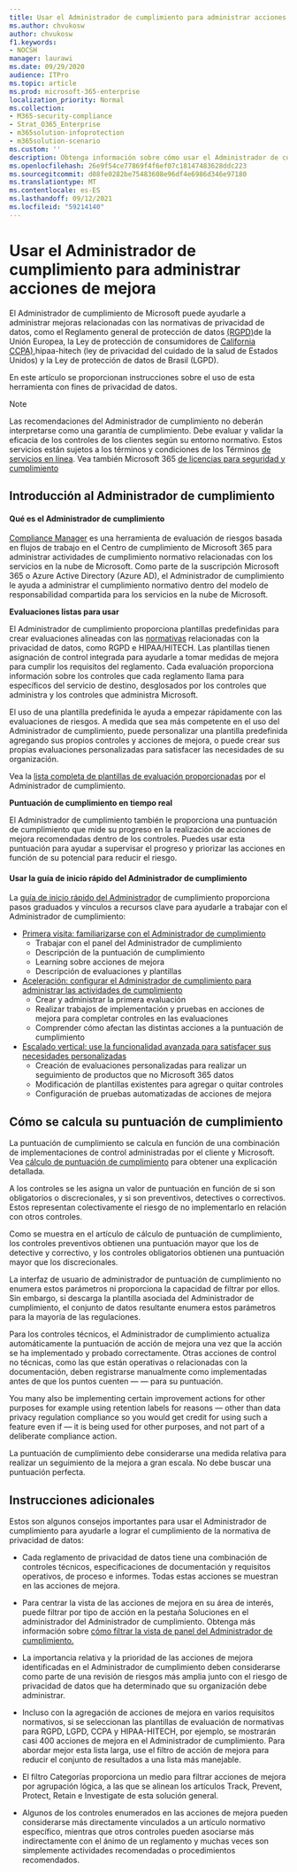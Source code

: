 ```yaml
---
title: Usar el Administrador de cumplimiento para administrar acciones de mejora
ms.author: chvukosw
author: chvukosw
f1.keywords:
- NOCSH
manager: laurawi
ms.date: 09/29/2020
audience: ITPro
ms.topic: article
ms.prod: microsoft-365-enterprise
localization_priority: Normal
ms.collection:
- M365-security-compliance
- Strat_O365_Enterprise
- m365solution-infoprotection
- m365solution-scenario
ms.custom: ''
description: Obtenga información sobre cómo usar el Administrador de cumplimiento y puntuación de cumplimiento para mejorar el nivel de protección de los datos personales.
ms.openlocfilehash: 26e9f54ce77869f4f6ef07c18147483628ddc223
ms.sourcegitcommit: d08fe0282be75483608e96df4e6986d346e97180
ms.translationtype: MT
ms.contentlocale: es-ES
ms.lasthandoff: 09/12/2021
ms.locfileid: "59214140"
---
```

# <a name="use-compliance-manager-to-manage-improvement-actions"></a>Usar el Administrador de cumplimiento para administrar acciones de mejora

El Administrador de cumplimiento de Microsoft puede ayudarle a administrar mejoras relacionadas con las normativas de privacidad de datos, como el Reglamento general de protección de datos [(RGPD)](/compliance/regulatory/gdpr)de la Unión Europea, la Ley de protección de consumidores de [California CCPA),](/compliance/regulatory/ccpa-faq)hipaa-hitech (ley de privacidad del cuidado de la salud de Estados Unidos) y la Ley de protección de datos de Brasil (LGPD).

En este artículo se proporcionan instrucciones sobre el uso de esta herramienta con fines de privacidad de datos.

> [!NOTE]
> Las recomendaciones del Administrador de cumplimiento no deberán interpretarse como una garantía de cumplimiento. Debe evaluar y validar la eficacia de los controles de los clientes según su entorno normativo. Estos servicios están sujetos a los términos y condiciones de los Términos [de servicios en línea](https://go.microsoft.com/fwlink/?linkid=2108910). Vea también Microsoft 365 [de licencias para seguridad y cumplimiento](/office365/servicedescriptions/microsoft-365-service-descriptions/microsoft-365-tenantlevel-services-licensing-guidance/microsoft-365-security-compliance-licensing-guidance#compliance-manager)

## <a name="getting-started-with-compliance-manager"></a>Introducción al Administrador de cumplimiento

#### <a name="what-is-compliance-manager"></a>Qué es el Administrador de cumplimiento

[Compliance Manager](../compliance/compliance-manager.md) es una herramienta de evaluación de riesgos basada en flujos de trabajo en el Centro de cumplimiento de Microsoft 365 para administrar actividades de cumplimiento normativo relacionadas con los servicios en la nube de Microsoft. Como parte de la suscripción Microsoft 365 o Azure Active Directory (Azure AD), el Administrador de cumplimiento le ayuda a administrar el cumplimiento normativo dentro del modelo de responsabilidad compartida para los servicios en la nube de Microsoft.

**Evaluaciones listas para usar**

El Administrador de cumplimiento proporciona plantillas predefinidas para crear evaluaciones alineadas con las [normativas](../compliance/compliance-manager-assessments.md) relacionadas con la privacidad de datos, como RGPD e HIPAA/HITECH. Las plantillas tienen asignación de control integrada para ayudarle a tomar medidas de mejora para cumplir los requisitos del reglamento. Cada evaluación proporciona información sobre los controles que cada reglamento llama para específicos del servicio de destino, desglosados por los controles que administra y los controles que administra Microsoft.

El uso de una plantilla predefinida le ayuda a empezar rápidamente con las evaluaciones de riesgos. A medida que sea más competente en el uso del Administrador de cumplimiento, puede personalizar una plantilla predefinida agregando sus propios controles y acciones de mejora, o puede crear sus propias evaluaciones personalizadas para satisfacer las necesidades de su organización.

Vea la [lista completa de plantillas de evaluación proporcionadas](../compliance/compliance-manager-templates-list.md) por el Administrador de cumplimiento.

**Puntuación de cumplimiento en tiempo real**

El Administrador de cumplimiento también le proporciona una puntuación de cumplimiento que mide su progreso en la realización de acciones de mejora recomendadas dentro de los controles. Puedes usar esta puntuación para ayudar a supervisar el progreso y priorizar las acciones en función de su potencial para reducir el riesgo.

#### <a name="use-the-compliance-manager-quickstart-guide"></a>Usar la guía de inicio rápido del Administrador de cumplimiento

La [guía de inicio rápido del Administrador](../compliance/compliance-manager-quickstart.md) de cumplimiento proporciona pasos graduados y vínculos a recursos clave para ayudarle a trabajar con el Administrador de cumplimiento:

- [Primera visita: familiarizarse con el Administrador de cumplimiento](../compliance/compliance-manager-quickstart.md#first-visit-get-to-know-compliance-manager)
    - Trabajar con el panel del Administrador de cumplimiento
    - Descripción de la puntuación de cumplimiento
    - Learning sobre acciones de mejora
    - Descripción de evaluaciones y plantillas
- [Aceleración: configurar el Administrador de cumplimiento para administrar las actividades de cumplimiento](../compliance/compliance-manager-quickstart.md#ramping-up-configure-compliance-manager-to-manage-your-compliance-activities)
    - Crear y administrar la primera evaluación
    - Realizar trabajos de implementación y pruebas en acciones de mejora para completar controles en las evaluaciones
    - Comprender cómo afectan las distintas acciones a la puntuación de cumplimiento
- [Escalado vertical: use la funcionalidad avanzada para satisfacer sus necesidades personalizadas](../compliance/compliance-manager-quickstart.md#scaling-up-use-advanced-functionality-to-meet-your-custom-needs)
    - Creación de evaluaciones personalizadas para realizar un seguimiento de productos que no Microsoft 365 datos
    - Modificación de plantillas existentes para agregar o quitar controles
    - Configuración de pruebas automatizadas de acciones de mejora

## <a name="how-your-compliance-score-is-calculated"></a>Cómo se calcula su puntuación de cumplimiento

La puntuación de cumplimiento se calcula en función de una combinación de implementaciones de control administradas por el cliente y Microsoft. Vea [cálculo de puntuación de cumplimiento](../compliance/compliance-score-calculation.md) para obtener una explicación detallada.

A los controles se les asigna un valor de puntuación en función de si son obligatorios o discrecionales, y si son preventivos, detectives o correctivos. Estos representan colectivamente el riesgo de no implementarlo en relación con otros controles.

Como se muestra en el artículo de cálculo de puntuación de cumplimiento, los controles preventivos obtienen una puntuación mayor que los de detective y correctivo, y los controles obligatorios obtienen una puntuación mayor que los discrecionales.

La interfaz de usuario de administrador de puntuación de cumplimiento no enumera estos parámetros ni proporciona la capacidad de filtrar por ellos. Sin embargo, si descarga la plantilla asociada del Administrador de cumplimiento, el conjunto de datos resultante enumera estos parámetros para la mayoría de las regulaciones.

Para los controles técnicos, el Administrador de cumplimiento actualiza automáticamente la puntuación de acción de mejora una vez que la acción se ha implementado y probado correctamente. Otras acciones de control no técnicas, como las que están operativas o relacionadas con la documentación, deben registrarse manualmente como implementadas antes de que los puntos cuenten &mdash; &mdash; para su puntuación.

You many also be implementing certain improvement actions for other purposes for example using retention labels for reasons &mdash; other than data privacy regulation compliance so you would get credit for using such a feature even if &mdash; it is being used for other purposes, and not part of a deliberate compliance action.

La puntuación de cumplimiento debe considerarse una medida relativa para realizar un seguimiento de la mejora a gran escala. No debe buscar una puntuación perfecta.

## <a name="additional-guidance"></a>Instrucciones adicionales

Estos son algunos consejos importantes para usar el Administrador de cumplimiento para ayudarle a lograr el cumplimiento de la normativa de privacidad de datos:

- Cada reglamento de privacidad de datos tiene una combinación de controles técnicos, especificaciones de documentación y requisitos operativos, de proceso e informes. Todas estas acciones se muestran en las acciones de mejora.

- Para centrar la vista de las acciones de mejora en su  área de interés, puede filtrar por tipo de acción en la pestaña Soluciones en el administrador del Administrador de cumplimiento. Obtenga más información sobre [cómo filtrar la vista de panel del Administrador de cumplimiento.](../compliance/compliance-manager-setup.md#filtering-your-dashboard-view)

- La importancia relativa y la prioridad de las acciones de mejora identificadas en el Administrador de cumplimiento deben considerarse como parte de una revisión de riesgos más amplia junto con el riesgo de privacidad de datos que ha determinado que su organización debe administrar.

- Incluso con la agregación de acciones de mejora en varios requisitos normativos, si se seleccionan las plantillas de evaluación de normativas para RGPD, LGPD, CCPA y HIPAA-HITECH, por ejemplo, se mostrarán casi 400 acciones de mejora en el Administrador de cumplimiento. Para abordar mejor esta lista larga, use el filtro de acción de mejora para reducir el conjunto de resultados a una lista más manejable.

- El filtro Categorías proporciona un medio para filtrar acciones de mejora por agrupación lógica, a las que se alinean los artículos Track, Prevent, Protect, Retain e Investigate de esta solución general.

- Algunos de los controles enumerados en las acciones de mejora pueden considerarse más directamente vinculados a un artículo normativo específico, mientras que otros controles pueden asociarse más indirectamente con el ánimo de un reglamento y muchas veces son simplemente actividades recomendadas o procedimientos recomendados.